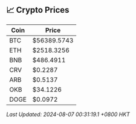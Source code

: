 ## 📈 Crypto Prices

| Coin | Price |
| ---- | ----- |
| BTC | $56389.5743 |
| ETH | $2518.3256 |
| BNB | $486.4911 |
| CRV | $0.2287 |
| ARB | $0.5137 |
| OKB | $34.1226 |
| DOGE | $0.0972 |

_Last Updated: 2024-08-07 00:31:19.1 +0800 HKT_